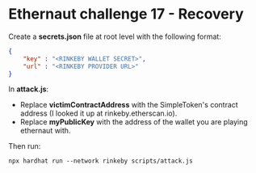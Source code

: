 # Ethernaut challenge 17 - Recovery

Create a **secrets.json** file at root level with the following format:

```json
{
    "key" : "<RINKEBY WALLET SECRET>",
    "url" : "<RINKEBY PROVIDER URL>"
}
```

In **attack.js**:
- Replace **victimContractAddress** with the SimpleToken's contract address (I looked it up at rinkeby.etherscan.io).
- Replace **myPublicKey** with the address of the wallet you are playing ethernaut with.

Then run:

```shell
npx hardhat run --network rinkeby scripts/attack.js
```
